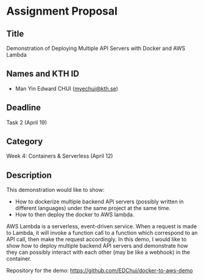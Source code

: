 # Assignment Proposal

## Title

Demonstration of Deploying Multiple API Servers with Docker and AWS Lambda

## Names and KTH ID

- Man Yin Edward CHUI (myechui@kth.se)

## Deadline

Task 2 (April 19)

## Category

Week 4: Containers & Serverless (April 12)

## Description

This demonstration would like to show: 

- How to dockerize multiple backend API servers (possibly written in different languages) under the same project at the same time.
- How to then deploy the docker to AWS lambda.

AWS Lambda is a serverless, event-driven service.
When a request is made to Lambda, it will invoke a function call to a function which correspond to an API call, then make the request accordingly.
In this demo, I would like to show how to deploy multiple backend API servers and demonstrate how they can possibly interact with each other (may be like a webhook) in the container.

Repository for the demo:
https://github.com/EDChui/docker-to-aws-demo
